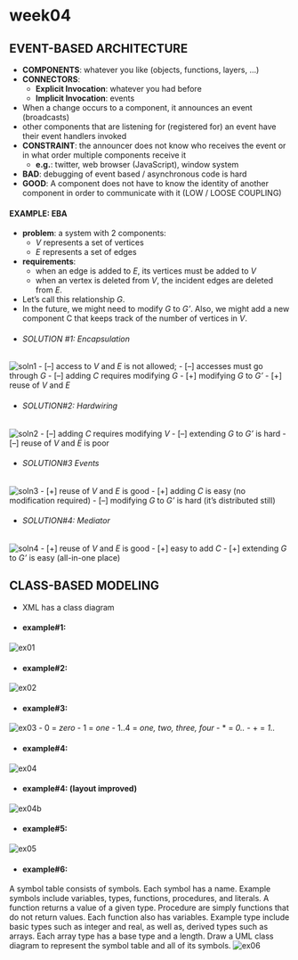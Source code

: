 # **week04**

## EVENT-BASED ARCHITECTURE
- **COMPONENTS**: whatever you like (objects, functions, layers, …)
- **CONNECTORS**: 
    - **Explicit Invocation**: whatever you had before 
    - **Implicit Invocation**: events
-  When a change occurs to a component, it  announces an event (broadcasts)
- other components that are listening for (registered for) an event have their event handlers invoked
- **CONSTRAINT**: the announcer does not know who receives the event or in what order multiple components receive it
    - **e.g.**: twitter, web browser (JavaScript), window system
- **BAD**: debugging of event based / asynchronous code is hard
- **GOOD**: A component does not have to know the identity of another component in order to communicate with it (LOW / LOOSE COUPLING)
 
#### EXAMPLE: EBA
- **problem**: a system  with 2 components:
    - *V*  represents a set of vertices
    - *E*  represents a set of edges 
- **requirements**: 
    - when an edge is added to *E*, its vertices must be added to *V*
    - when an vertex is deleted from *V*, the incident edges are deleted from *E*.
- Let’s call this relationship *G*.
- In the future, we might need to modify *G* to *G’*. Also, we might add a new component C that keeps track of the number of vertices in *V*.
- ###### SOLUTION #1: Encapsulation
![soln1](img/[COEN174]week4a-diagram1.png)
    - [–] access to *V* and *E* is not allowed; 
    - [–] accesses  must go through *G*
    - [–] adding *C* requires modifying *G*
    - [+] modifying *G* to *G’* 
    - [+] reuse of *V* and *E*

- ###### SOLUTION#2: Hardwiring
![soln2](img/[COEN174]week4a-diagram2.png)
    - [–] adding *C* requires modifying *V*
    - [–] extending *G* to *G’* is hard
    - [–] reuse of *V* and *E* is poor

- ###### SOLUTION#3 Events
![soln3](img/[COEN174]week4a-diagram3.png)
    - [+] reuse of *V* and *E* is good
    - [+] adding *C* is easy (no modification required)
    - [–] modifying *G* to *G’* is hard (it’s distributed still)

* ###### SOLUTION#4: Mediator
![soln4](img/[COEN174]week4a-diagram4.png)
    - [+] reuse of *V* and *E* is good
    - [+] easy to add *C*
    - [+] extending *G* to *G’* is easy (all-in-one place)

## CLASS-BASED MODELING
- XML has a class diagram 
- #### example#1:
![ex01](img/[COEN174]week4c-diagram1.png)
- #### example#2:
![ex02](img/[COEN174]week4c-diagram2.png)
- #### example#3:
![ex03](img/[COEN174]week4c-diagram3.png)
    - 0 = *zero*
    - 1 = *one*
    - 1..4 = *one, two, three, four*
    - \* = *0..*
    - \+ = *1..*
- #### example#4:
![ex04](img/[COEN174]week4c-diagram4.png)

- #### example#4: (layout improved)
![ex04b](img/[COEN174]week4c-diagram5.png)

- #### example#5: 
![ex05](img/[COEN174]week4c-diagram6.png)
- #### example#6:
A symbol table consists of symbols. Each symbol has a name. Example symbols include variables, types, functions, procedures, and literals. A function returns a value of a given type. Procedure are simply functions that do not return values. Each function also has variables. Example type include basic types such as integer and real, as well as, derived types such as arrays. Each array type has a base type and a length. Draw a UML class diagram to represent the symbol table and all of its symbols. 
![ex06](img/[COEN174]week4c-diagram7.png)